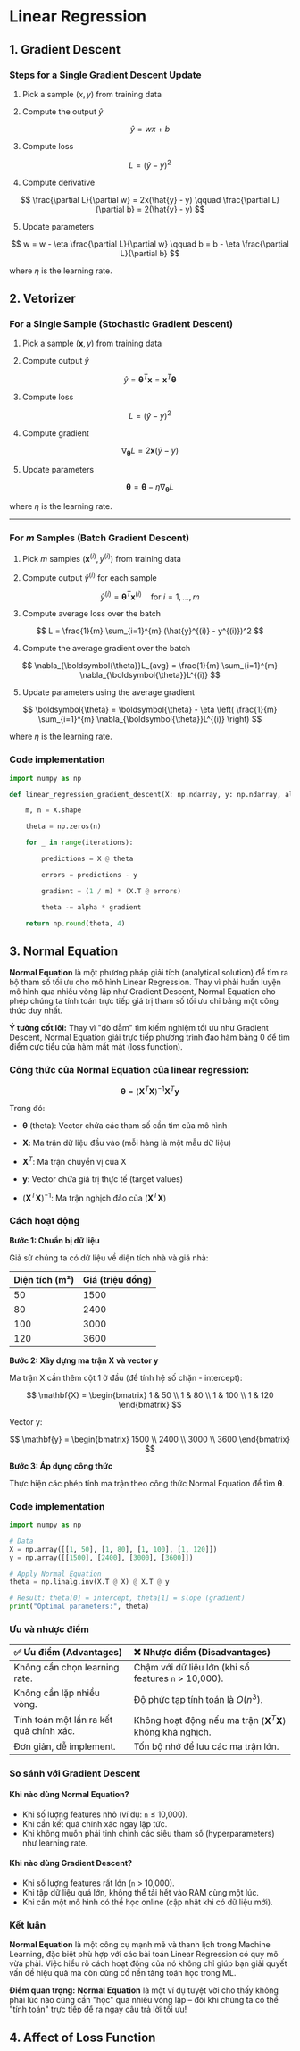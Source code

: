 # Linear Regression

## **1. Gradient Descent**

### Steps for a Single Gradient Descent Update

1.  Pick a sample $(x, y)$ from training data

2.  Compute the output $\hat{y}$

$$
\hat{y} = wx + b
$$

3.  Compute loss

$$
L = (\hat{y} - y)^2
$$

4.  Compute derivative

$$
\frac{\partial L}{\partial w} = 2x(\hat{y} - y) \qquad \frac{\partial L}{\partial b} = 2(\hat{y} - y)
$$

5.  Update parameters

$$
w = w - \eta \frac{\partial L}{\partial w} \qquad b = b - \eta \frac{\partial L}{\partial b}
$$

where $\eta$ is the learning rate.

## **2. Vetorizer**

### For a Single Sample (Stochastic Gradient Descent)

1.  Pick a sample $(\mathbf{x}, y)$ from training data

2.  Compute output $\hat{y}$

$$
\hat{y} = \boldsymbol{\theta}^T \mathbf{x} = \mathbf{x}^T \boldsymbol{\theta}
$$

3.  Compute loss

$$
L = (\hat{y} - y)^2
$$

4.  Compute gradient

$$
\nabla_{\boldsymbol{\theta}}L = 2\mathbf{x}(\hat{y} - y)
$$

5.  Update parameters

$$
\boldsymbol{\theta} = \boldsymbol{\theta} - \eta \nabla_{\boldsymbol{\theta}}L
$$

where $\eta$ is the learning rate.

---

### For *m* Samples (Batch Gradient Descent)

1.  Pick *m* samples $(\mathbf{x}^{(i)}, y^{(i)})$ from training data

2.  Compute output $\hat{y}^{(i)}$ for each sample

$$
\hat{y}^{(i)} = \boldsymbol{\theta}^T \mathbf{x}^{(i)} \quad \text{for } i=1, ..., m
$$

3.  Compute average loss over the batch

$$
L = \frac{1}{m} \sum_{i=1}^{m} (\hat{y}^{(i)} - y^{(i)})^2
$$

4.  Compute the average gradient over the batch

$$
\nabla_{\boldsymbol{\theta}}L_{avg} = \frac{1}{m} \sum_{i=1}^{m} \nabla_{\boldsymbol{\theta}}L^{(i)}
$$

5.  Update parameters using the average gradient

$$
\boldsymbol{\theta} = \boldsymbol{\theta} - \eta \left( \frac{1}{m} \sum_{i=1}^{m} \nabla_{\boldsymbol{\theta}}L^{(i)} \right)
$$
    
where $\eta$ is the learning rate.

### Code implementation

```python
import numpy as np

def linear_regression_gradient_descent(X: np.ndarray, y: np.ndarray, alpha: float, iterations: int) -> np.ndarray:

	m, n = X.shape

	theta = np.zeros(n)

    for _ in range(iterations):

        predictions = X @ theta

        errors = predictions - y

        gradient = (1 / m) * (X.T @ errors)

        theta -= alpha * gradient

	return np.round(theta, 4)
```

## **3. Normal Equation**

**Normal Equation** là một phương pháp giải tích (analytical solution) để tìm ra bộ tham số tối ưu cho mô hình Linear Regression. Thay vì phải huấn luyện mô hình qua nhiều vòng lặp như Gradient Descent, Normal Equation cho phép chúng ta tính toán trực tiếp giá trị tham số tối ưu chỉ bằng một công thức duy nhất.

**Ý tưởng cốt lõi:** Thay vì "dò dẫm" tìm kiếm nghiệm tối ưu như Gradient Descent, Normal Equation giải trực tiếp phương trình đạo hàm bằng 0 để tìm điểm cực tiểu của hàm mất mát (loss function).

### **Công thức của Normal Equation của linear regression:**


$$
\boldsymbol{\theta} = (\mathbf{X}^T \mathbf{X})^{-1} \mathbf{X}^T \mathbf{y}
$$

Trong đó:

* $\boldsymbol{\theta}$ (theta): Vector chứa các tham số cần tìm của mô hình

* $\mathbf{X}$: Ma trận dữ liệu đầu vào (mỗi hàng là một mẫu dữ liệu)

* $\mathbf{X}^T$: Ma trận chuyển vị của X

* $\mathbf{y}$: Vector chứa giá trị thực tế (target values)

* $(\mathbf{X}^T \mathbf{X})^{-1}$: Ma trận nghịch đảo của $(\mathbf{X}^T \mathbf{X})$

### **Cách hoạt động**

**Bước 1: Chuẩn bị dữ liệu**

Giả sử chúng ta có dữ liệu về diện tích nhà và giá nhà:

Diện tích (m²) | Giá (triệu đồng)
--- | ---
50 | 1500
80 | 2400
100 | 3000
120 | 3600

**Bước 2: Xây dựng ma trận X và vector y**

Ma trận X cần thêm cột 1 ở đầu (để tính hệ số chặn - intercept):

$$
\mathbf{X} = \begin{bmatrix}
1 & 50 \\
1 & 80 \\
1 & 100 \\
1 & 120
\end{bmatrix}
$$

Vector y:

$$
\mathbf{y} = \begin{bmatrix}
1500 \\
2400 \\
3000 \\
3600
\end{bmatrix}
$$


**Bước 3: Áp dụng công thức**

Thực hiện các phép tính ma trận theo công thức Normal Equation để tìm $\boldsymbol{\theta}$.


### **Code implementation**

```python
import numpy as np

# Data
X = np.array([[1, 50], [1, 80], [1, 100], [1, 120]])
y = np.array([[1500], [2400], [3000], [3600]])

# Apply Normal Equation
theta = np.linalg.inv(X.T @ X) @ X.T @ y

# Result: theta[0] = intercept, theta[1] = slope (gradient)
print("Optimal parameters:", theta) 
```

### Ưu và nhược điểm

| ✅ Ưu điểm (Advantages) | ❌ Nhược điểm (Disadvantages) |
| :---------------------------------------------- | :------------------------------------------------------------------ |
| Không cần chọn learning rate.                  | Chậm với dữ liệu lớn (khi số features `n` > 10,000).                 |
| Không cần lặp nhiều vòng.                      | Độ phức tạp tính toán là $O(n^3)$.                                  |
| Tính toán một lần ra kết quả chính xác.         | Không hoạt động nếu ma trận $(\mathbf{X}^T \mathbf{X})$ không khả nghịch. |
| Đơn giản, dễ implement.                        | Tốn bộ nhớ để lưu các ma trận lớn.                                 |


### So sánh với Gradient Descent

#### Khi nào dùng Normal Equation?
- Khi số lượng features nhỏ (ví dụ: `n` ≤ 10,000).
- Khi cần kết quả chính xác ngay lập tức.
- Khi không muốn phải tinh chỉnh các siêu tham số (hyperparameters) như learning rate.

#### Khi nào dùng Gradient Descent?
- Khi số lượng features rất lớn (`n` > 10,000).
- Khi tập dữ liệu quá lớn, không thể tải hết vào RAM cùng một lúc.
- Khi cần một mô hình có thể học online (cập nhật khi có dữ liệu mới).

### Kết luận

**Normal Equation** là một công cụ mạnh mẽ và thanh lịch trong Machine Learning, đặc biệt phù hợp với các bài toán Linear Regression có quy mô vừa phải. Việc hiểu rõ cách hoạt động của nó không chỉ giúp bạn giải quyết vấn đề hiệu quả mà còn củng cố nền tảng toán học trong ML.

**Điểm quan trọng:** **Normal Equation** là một ví dụ tuyệt vời cho thấy không phải lúc nào cũng cần "học" qua nhiều vòng lặp – đôi khi chúng ta có thể "tính toán" trực tiếp để ra ngay câu trả lời tối ưu!


## **4. Affect of Loss Function**